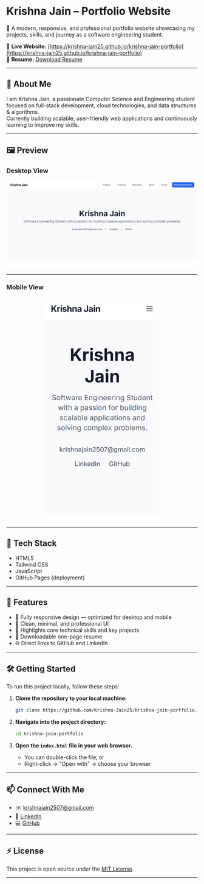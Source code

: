 # Krishna Jain – Portfolio Website

🎯 A modern, responsive, and professional portfolio website showcasing my projects, skills, and journey as a software engineering student.

🔗 **Live Website:** [https://krishna-jain25.github.io/krishna-jain-portfolio](https://krishna-jain25.github.io/krishna-jain-portfolio)  
📄 **Resume:** [Download Resume](./assets/resume/Krishna_Jain_Resume.pdf)

---

## 👋 About Me

I am Krishna Jain, a passionate Computer Science and Engineering student focused on full-stack development, cloud technologies, and data structures & algorithms.  
Currently building scalable, user-friendly web applications and continuously learning to improve my skills.

---

## 🖼 Preview

### Desktop View

<p align="center">
  <img src="./assets/screenshots/desktop.png" alt="Desktop View" width="700" />
</p>

---

### Mobile View

<p align="center">
  <img src="./assets/screenshots/mobile.png" alt="Mobile View" width="300" />
</p>


---

## 🚀 Tech Stack

- HTML5  
- Tailwind CSS  
- JavaScript  
- GitHub Pages (deployment)

---

## 🔧 Features

- 📱 Fully responsive design — optimized for desktop and mobile  
- 🎨 Clean, minimal, and professional UI  
- 🧠 Highlights core technical skills and key projects  
- 📄 Downloadable one-page resume  
- 🌐 Direct links to GitHub and LinkedIn  

---

## 🛠️ Getting Started

To run this project locally, follow these steps:

1. **Clone the repository to your local machine:**
   ```bash
   git clone https://github.com/Krishna-Jain25/krishna-jain-portfolio.git
    ```

2. **Navigate into the project directory:**

   ```bash
   cd krishna-jain-portfolio
   ```

3. **Open the `index.html` file in your web browser.**

   * You can double-click the file, or
   * Right-click → "Open with" → choose your browser

---

## 📫 Connect With Me

* ✉️ [krishnajain2507@gmail.com](mailto:krishnajain2507@gmail.com)
* 🔗 [LinkedIn](https://www.linkedin.com/in/krishna-jain-62b2bb348/)
* 💻 [GitHub](https://github.com/Krishna-Jain25)

---

## ⚡ License

This project is open source under the [MIT License](LICENSE).

---